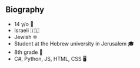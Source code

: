 ## Biography
- 14 y/o 🎂
- Israeli 🇮🇱 
- Jewish ✡️ 
- Student at the Hebrew university in Jerusalem 🎓
- 8th grade 🏫 
- C#, Python, JS, HTML, CSS 🖥 
